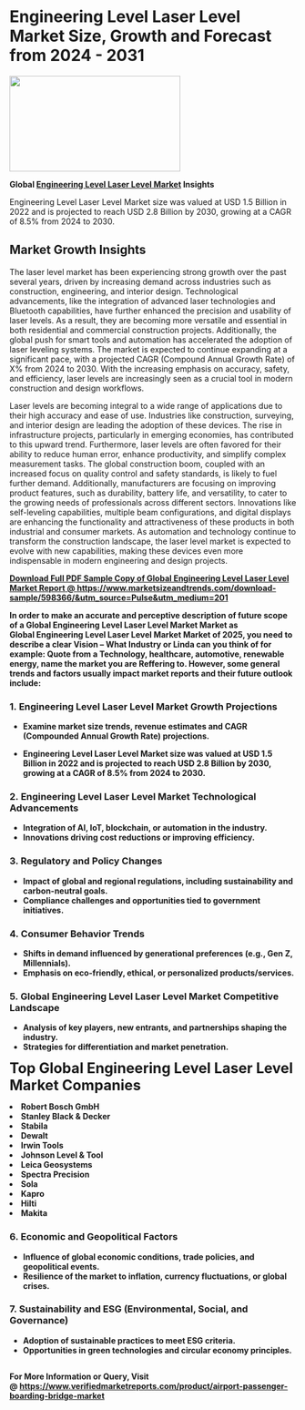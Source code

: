 <H1>Engineering Level Laser Level Market Size, Growth and Forecast from 2024 - 2031</H1><img class="aligncenter size-medium wp-image-584254" src="https://thirdeyenews.in/wp-content/uploads/2024/09/Global-Market-Research-300x168.jpeg" alt="" width="300" height="168" /><p><strong>Global&nbsp;<a href="https://www.marketsizeandtrends.com/download-sample/598366/&amp;utm_source=Pulse&amp;utm_medium=201">Engineering Level Laser Level Market</a> Insights</strong></p><p>Engineering Level Laser Level Market size was valued at USD 1.5 Billion in 2022 and is projected to reach USD 2.8 Billion by 2030, growing at a CAGR of 8.5% from 2024 to 2030.</p><p><h2>Market Growth Insights</h2> <p>The laser level market has been experiencing strong growth over the past several years, driven by increasing demand across industries such as construction, engineering, and interior design. Technological advancements, like the integration of advanced laser technologies and Bluetooth capabilities, have further enhanced the precision and usability of laser levels. As a result, they are becoming more versatile and essential in both residential and commercial construction projects. Additionally, the global push for smart tools and automation has accelerated the adoption of laser leveling systems. The market is expected to continue expanding at a significant pace, with a projected CAGR (Compound Annual Growth Rate) of X% from 2024 to 2030. With the increasing emphasis on accuracy, safety, and efficiency, laser levels are increasingly seen as a crucial tool in modern construction and design workflows.</p> <p><strong><a href="download-sample-link"></a></strong></p> <p>Laser levels are becoming integral to a wide range of applications due to their high accuracy and ease of use. Industries like construction, surveying, and interior design are leading the adoption of these devices. The rise in infrastructure projects, particularly in emerging economies, has contributed to this upward trend. Furthermore, laser levels are often favored for their ability to reduce human error, enhance productivity, and simplify complex measurement tasks. The global construction boom, coupled with an increased focus on quality control and safety standards, is likely to fuel further demand. Additionally, manufacturers are focusing on improving product features, such as durability, battery life, and versatility, to cater to the growing needs of professionals across different sectors. Innovations like self-leveling capabilities, multiple beam configurations, and digital displays are enhancing the functionality and attractiveness of these products in both industrial and consumer markets. As automation and technology continue to transform the construction landscape, the laser level market is expected to evolve with new capabilities, making these devices even more indispensable in modern engineering and design projects.</p> <p><strong><a href="get-more-link"></p><p><span class=""><strong>Download Full PDF Sample Copy of Global Engineering Level Laser Level Market Report</strong> @ <a href="https://www.marketsizeandtrends.com/download-sample/598366/&amp;utm_source=Pulse&amp;utm_medium=201" target="_blank">https://www.marketsizeandtrends.com/download-sample/598366/&amp;utm_source=Pulse&amp;utm_medium=201</a></span></p><p>In order to make an accurate and perceptive description of future scope of a Global&nbsp;Engineering Level Laser Level Market Market as Global&nbsp;Engineering Level Laser Level Market Market of 2025, you need to describe a clear Vision &ndash; What Industry or Linda can you think of for example: Quote from a Technology, healthcare, automotive, renewable energy, name the market you are Reffering to. However, some general trends and factors usually impact market reports and their future outlook include:</p><h3>1.&nbsp;<strong>Engineering Level Laser Level Market Growth Projections</strong></h3><ul><li>Examine market size trends, revenue estimates and CAGR (Compounded Annual Growth Rate) projections.</li><li><p>Engineering Level Laser Level Market size was valued at USD 1.5 Billion in 2022 and is projected to reach USD 2.8 Billion by 2030, growing at a CAGR of 8.5% from 2024 to 2030.</p></li></ul><h3>2.&nbsp;<strong>Engineering Level Laser Level Market Technological Advancements</strong></h3><ul><li>Integration of AI, IoT, blockchain, or automation in the industry.</li><li>Innovations driving cost reductions or improving efficiency.</li></ul><h3>3.&nbsp;<strong>Regulatory and Policy Changes</strong></h3><ul><li>Impact of global and regional regulations, including sustainability and carbon-neutral goals.</li><li>Compliance challenges and opportunities tied to government initiatives.</li></ul><h3>4.&nbsp;<strong>Consumer Behavior Trends</strong></h3><ul><li>Shifts in demand influenced by generational preferences (e.g., Gen Z, Millennials).</li><li>Emphasis on eco-friendly, ethical, or personalized products/services.</li></ul><h3>5.&nbsp;<strong>Global Engineering Level Laser Level Market Competitive Landscape</strong></h3><ul><li>Analysis of key players, new entrants, and partnerships shaping the industry.</li><li>Strategies for differentiation and market penetration.</li></ul><p data-pm-slice="1 1 []"><span style="color: inherit; font-family: inherit; font-size: 25px;">Top Global Engineering Level Laser Level Market Companies</span></p><div class="" data-test-id=""><p><li>Robert Bosch GmbH</li><li> Stanley Black & Decker</li><li> Stabila</li><li> Dewalt</li><li> Irwin Tools</li><li> Johnson Level & Tool</li><li> Leica Geosystems</li><li> Spectra Precision</li><li> Sola</li><li> Kapro</li><li> Hilti</li><li> Makita</li></p></div><h3>6.&nbsp;<strong>Economic and Geopolitical Factors</strong></h3><ul><li>Influence of global economic conditions, trade policies, and geopolitical events.</li><li>Resilience of the market to inflation, currency fluctuations, or global crises.</li></ul><h3>7.&nbsp;<strong>Sustainability and ESG (Environmental, Social, and Governance)</strong></h3><ul><li>Adoption of sustainable practices to meet ESG criteria.</li><li>Opportunities in green technologies and circular economy principles.</li></ul><h2><strong style="font-size: 14px;">For More Information or Query, Visit @&nbsp;</strong><a style="background-color: #ffffff; font-size: 14px;" href="https://www.marketsizeandtrends.com/report/engineering-level-laser-level-market/" target="_blank">https://www.verifiedmarketreports.com/product/airport-passenger-boarding-bridge-market</a></h2>
